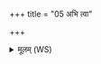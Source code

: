 +++
title = "05 अभि त्वा"

+++
<details><summary>मूलम् (WS)</summary>

अभि त्वा वर्चसा सिचं दिव्येन पयसा सह ।  
यथासो मित्रवर्धनस्तथा त्वा सविता करत् ॥ ७ ॥
</details>